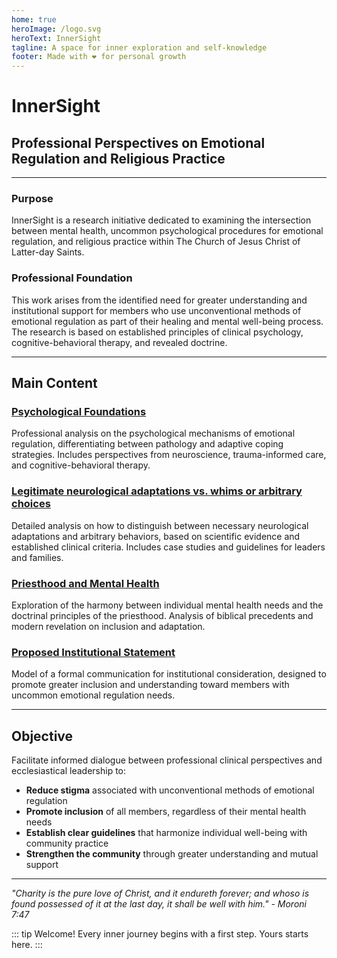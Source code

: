 ```yaml
---
home: true
heroImage: /logo.svg
heroText: InnerSight
tagline: A space for inner exploration and self-knowledge
footer: Made with ❤️ for personal growth
---
```

<!--content -->

<!--<ContenidoActualEn />-->

# InnerSight
## Professional Perspectives on Emotional Regulation and Religious Practice

---

### Purpose

InnerSight is a research initiative dedicated to examining the intersection between mental health, uncommon psychological procedures for emotional regulation, and religious practice within The Church of Jesus Christ of Latter-day Saints.

### Professional Foundation

This work arises from the identified need for greater understanding and institutional support for members who use unconventional methods of emotional regulation as part of their healing and mental well-being process. The research is based on established principles of clinical psychology, cognitive-behavioral therapy, and revealed doctrine.

---

## Main Content

### [Psychological Foundations](/InnerSight/en/analisis_psicologico_apropiado_v2.html)
Professional analysis on the psychological mechanisms of emotional regulation, differentiating between pathology and adaptive coping strategies. Includes perspectives from neuroscience, trauma-informed care, and cognitive-behavioral therapy.

### [Legitimate neurological adaptations vs. whims or arbitrary choices](/InnerSight/en/scientific_foundation_validation.html)
Detailed analysis on how to distinguish between necessary neurological adaptations and arbitrary behaviors, based on scientific evidence and established clinical criteria. Includes case studies and guidelines for leaders and families.

### [Priesthood and Mental Health](/InnerSight/en/sacerdocio_salud_mental_apropiado.html)  
Exploration of the harmony between individual mental health needs and the doctrinal principles of the priesthood. Analysis of biblical precedents and modern revelation on inclusion and adaptation.

### [Proposed Institutional Statement](/InnerSight/en/mental_health_statement_english.html)
Model of a formal communication for institutional consideration, designed to promote greater inclusion and understanding toward members with uncommon emotional regulation needs.

---

## Objective

Facilitate informed dialogue between professional clinical perspectives and ecclesiastical leadership to:

- **Reduce stigma** associated with unconventional methods of emotional regulation
- **Promote inclusion** of all members, regardless of their mental health needs
- **Establish clear guidelines** that harmonize individual well-being with community practice
- **Strengthen the community** through greater understanding and mutual support

---

*"Charity is the pure love of Christ, and it endureth forever; and whoso is found possessed of it at the last day, it shall be well with him." - Moroni 7:47*

::: tip Welcome!
Every inner journey begins with a first step. Yours starts here.
:::
